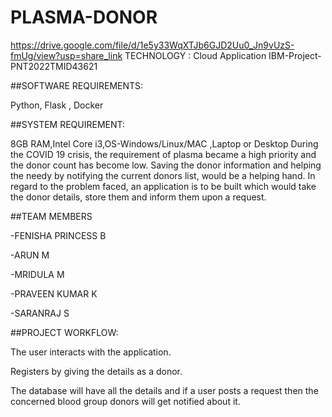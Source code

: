 # PLASMA-DONOR
https://drive.google.com/file/d/1e5y33WqXTJb6GJD2Uu0_Jn9vUzS-fmUg/view?usp=share_link
TECHNOLOGY : Cloud Application 
IBM-Project-PNT2022TMID43621

##SOFTWARE REQUIREMENTS:

Python, Flask , Docker

##SYSTEM REQUIREMENT:

8GB RAM,Intel Core i3,OS-Windows/Linux/MAC ,Laptop or Desktop
During the COVID 19 crisis, the requirement of plasma became a high priority and the donor count has become low. 
Saving the donor information and helping the needy by notifying the current donors list, would be a helping hand.
In regard to the problem faced, an application is to be built which would take the donor details, 
store them and inform them upon a request.

##TEAM MEMBERS

-FENISHA PRINCESS B

-ARUN M

-MRIDULA M

-PRAVEEN KUMAR K

-SARANRAJ S


 ##PROJECT WORKFLOW:
 
 The user interacts with the application.

Registers by giving the details as a donor.

The database will have all the details and if a user posts a request then the concerned blood group donors will get notified about it.
